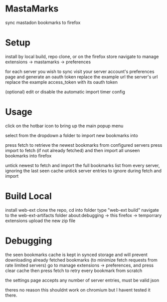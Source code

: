 # MastaMarks
sync mastadon bookmarks to firefox

# Setup
install by local build, repo clone, or on the firefox store
navigate to manage extensions -> mastamarks -> preferences

for each server you wish to sync
  visit your server account's preferences page and generate an oauth token
  replace the example url the server's url
  replace the example access_token with its oauth token

(optional) 
edit or disable the automatic import timer config

# Usage
click on the hotbar icon to bring up the main popup menu

select from the dropdown a folder to import new bookmarks into

press fetch to retrieve the newest bookmarks from configured servers
press import to fetch (if not already fetched) and then import all unseen bookmarks into firefox

untick newest to fetch and import the full bookmarks list from every server, ignoring the last seen cache
untick server entries to ignore during fetch and import

# Build Local
install web-ext
clone the repo, cd into folder
type "web-ext build" 
navigate to the web-ext-artifacts folder
about:debugging -> this firefox -> temporrary extensions
upload the new zip file

# Debugging
the seen bookmarks cache is kept in synced storage and will prevent downloading already fetched bookmarks (to minimize fetch requests from rate limited servers)
go to manage extensions -> preferences, and press clear cache
then press fetch to retry every bookmark from scratch

the settings page accepts any number of server entries, must be valid json

theres no reason this shouldnt work on chromium but I havent tested it there. 
